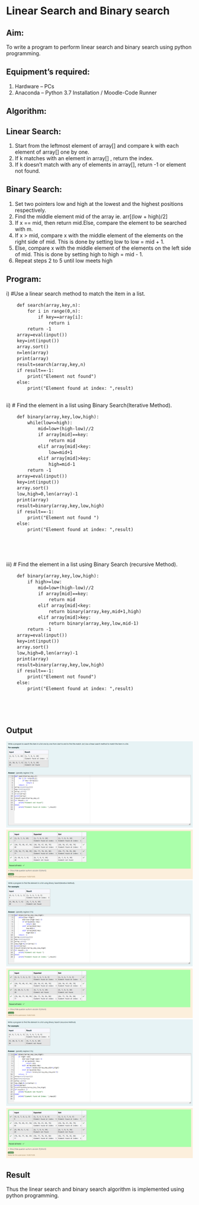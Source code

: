 # Linear Search and Binary search
## Aim:
To write a program to perform linear search and binary search using python programming.
## Equipment’s required:
1.	Hardware – PCs
2.	Anaconda – Python 3.7 Installation / Moodle-Code Runner
## Algorithm:
## Linear Search:
1.	Start from the leftmost element of array[] and compare k with each element of array[] one by one.
2.	If k matches with an element in array[] , return the index.
3.	If k doesn’t match with any of elements in array[], return -1 or element not found.
## Binary Search:
1.	Set two pointers low and high at the lowest and the highest positions respectively.
2.	Find the middle element mid of the array ie. arr[(low + high)/2]
3.	If x == mid, then return mid.Else, compare the element to be searched with m.
4.	If x > mid, compare x with the middle element of the elements on the right side of mid. This is done by setting low to low = mid + 1.
5.	Else, compare x with the middle element of the elements on the left side of mid. This is done by setting high to high = mid - 1.
6.	Repeat steps 2 to 5 until low meets high
## Program:
i)	#Use a linear search method to match the item in a list.
```
    def search(array,key,n):
        for i in range(0,n):
            if key==array[i]:
                return i
        return -1
    array=eval(input())
    key=int(input())
    array.sort()
    n=len(array)
    print(array)
    result=search(array,key,n)
    if result==-1:
        print("Element not found")
    else:
        print("Element found at index: ",result)


```
ii)	# Find the element in a list using Binary Search(Iterative Method).
```
    def binary(array,key,low,high):
        while(low<=high):
            mid=low+(high-low)//2
            if array[mid]==key:
                return mid
            elif array[mid]<key:
                low=mid+1
            elif array[mid]>key:
                high=mid-1
        return -1
    array=eval(input())
    key=int(input())
    array.sort()
    low,high=0,len(array)-1
    print(array)
    result=binary(array,key,low,high)
    if result==-1:
        print("Element not found ")
    else:
        print("Element found at index: ",result)





```
iii)	# Find the element in a list using Binary Search (recursive Method).
```
    def binary(array,key,low,high):
        if high>=low:
            mid=low+(high-low)//2
            if array[mid]==key:
                return mid
            elif array[mid]<key:
                return binary(array,key,mid+1,high)
            elif array[mid]>key:
                return binary(array,key,low,mid-1)
        return -1
    array=eval(input())
    key=int(input())
    array.sort()
    low,high=0,len(array)-1
    print(array)
    result=binary(array,key,low,high)
    if result==-1:
        print("Element not found")
    else:
        print("Element found at index: ",result)





```
## Output
![image 1](<Screenshot 2024-11-13 180444.png>)
![image 2](<Screenshot 2024-11-13 180458.png>)
![image 3](<Screenshot 2024-11-13 180510.png>)




## Result
Thus the linear search and binary search algorithm is implemented using python programming.
